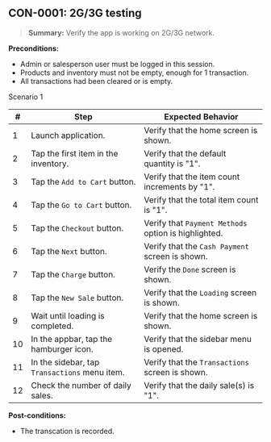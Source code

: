 ## **CON-0001:** 2G/3G testing  

> **Summary:** Verify the app is working on 2G/3G network.  <br>

**Preconditions:** 
 - Admin or salesperson user must be logged in this session. 
 - Products and inventory must not be empty, enough for 1 transaction.  
 - All transactions had been cleared or is empty.

Scenario 1 

 | \# | Step | Expected Behavior | 
 |----|------|-------------------| 
 |  1 | Launch application.                    | Verify that the home screen is shown. | 
 |  2 | Tap the first item in the inventory.   | Verify that the default quantity is "1". | 
 |  3 | Tap the `Add to Cart` button.          | Verify that the item count increments by "1". | 
 |  4 | Tap the `Go to Cart` button.           | Verify that the total item count is "1". | 
 |  5 | Tap the `Checkout` button.             | Verify that `Payment Methods` option is highlighted.  
 |  6 | Tap the `Next` button.                 | Verify that the `Cash Payment` screen is shown. | 
 |  7 | Tap the `Charge` button.               | Verify the `Done` screen is shown. | 
 |  8 | Tap the `New Sale` button.             | Verify that the `Loading` screen is shown. |  
 |  9 | Wait until loading is completed.       | Verify that the home screen is shown. |  
 | 10 | In the appbar, tap the hamburger icon. | Verify that the sidebar menu is opened. |   
 | 11 | In the sidebar, tap `Transactions` menu item. | Verify that the `Transactions` screen is shown. |   
 | 12 | Check the number of daily sales. | Verify that the daily sale(s) is "1". |   

**Post-conditions:**  

 - The transcation is recorded.